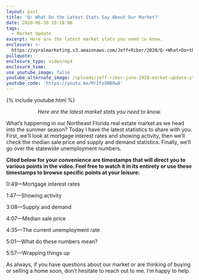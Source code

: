 ```yaml
---
layout: post
title: 'Q: What Do the Latest Stats Say About Our Market?'
date: 2020-06-30 19:18:00
tags:
  - Market Update
excerpt: Here are the latest market stats you need to know.
enclosure: >-
  https://vyralmarketing.s3.amazonaws.com/Jeff+Riber/2020/Q-+What+Do+the+Latest+Stats+Say+About+Our+Market_.mp4
pullquote:
enclosure_type: video/mp4
enclosure_time:
use_youtube_image: false
youtube_alternate_image: /uploads/jeff-riber-june-2020-market-update-yt2.jpg
youtube_code: 'https://youtu.be/MrIfzXNBOwA'
---
```


{% include youtube.html %}

<p style="text-align: center;"><em>Here are the latest market stats you need to know.</em></p>

What’s happening in our Northeast Florida real estate market as we head into the summer season? Today I have the latest statistics to share with you. First, we’ll look at mortgage interest rates and showing activity, then we’ll check the median sale price and supply and demand statistics. Finally, we’ll go over the statewide unemployment numbers.

**Cited below for your convenience are timestamps that will direct you to various points in the video. Feel free to watch it in its entirety or use these timestamps to browse specific points at your leisure:**

0:49—Mortgage interest rates

1:47—Showing activity&nbsp;

3:08—Supply and demand&nbsp;

4:07—Median sale price&nbsp;

4:35—The current unemployment rate&nbsp;

5:01—What do these numbers mean?

5:57—Wrapping things up

As always, if you have questions about our market or are thinking of buying or selling a home soon, don’t hesitate to reach out to me. I’m happy to help.